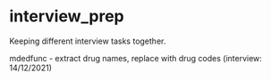 # interview_prep

Keeping different interview tasks together.

mdedfunc - extract drug names, replace with drug codes (interview: 14/12/2021)
